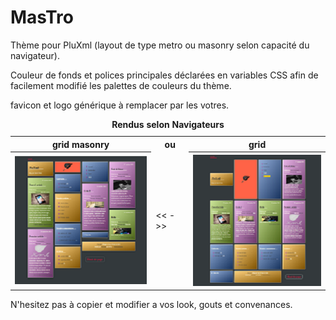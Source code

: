 # MasTro
Thème pour PluXml (layout de type metro ou masonry selon capacité du navigateur).

Couleur de fonds et polices principales déclarées en variables CSS afin de facilement modifié les palettes de couleurs du thème.

favicon et logo générique à remplacer par les votres.

<table align="center">
  <caption><b>Rendus selon Navigateurs</b></caption>
  <tr>
    <th>grid masonry</th><th>ou</th><th>grid</th>
  </tr>
  <tr>
    <th><img src="https://github.com/gcyrillus/MasTro/blob/main/preview.png"></th><td><< - >></td><th><img src="https://github.com/gcyrillus/MasTro/blob/main/preview-metro.png"></th>
  </tr>
 </table>
 
 N'hesitez pas à copier et modifier a vos look, gouts et convenances.
